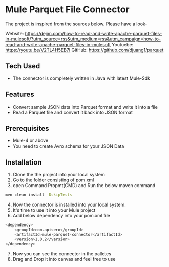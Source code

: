 # Mule Parquet File Connector

The project is inspired from the sources below. Please have a look- 

Website: https://dejim.com/how-to-read-and-write-apache-parquet-files-in-mulesoft/?utm_source=rss&utm_medium=rss&utm_campaign=how-to-read-and-write-apache-parquet-files-in-mulesoft
Youtuebe: https://youtu.be/V2TL4H5EB7I
GitHub: https://github.com/djuang1/parquet

## Tech Used
- The connector is completely written in Java with latest Mule-Sdk

## Features
- Convert sample JSON data into Parquet format and write it into a file
- Read a Parquet file and convert it back into JSON format

## Prerequisites
- Mule-4 or above
- You need to create Avro schema for your JSON Data

## Installation

1) Clone the the project into your local system
2) Go to the folder consisting of pom.xml
3) open Command Propmt(CMD) and Run the below maven command

```sh
mvn clean install -DskipTests
```
4) Now the connector is installed into your local system.
5) It's time to use it into your Mule project 
6) Add below dependency into your pom.xml file 

```sh
<dependency>
    <groupId>com.apisero</groupId>
	<artifactId>mule-parquet-connector</artifactId>
	<version>1.0.2</version>
</dependency> 
```
7) Now you can see the connector in the palletes
8) Drag and Drop it into canvas and feel free to use
